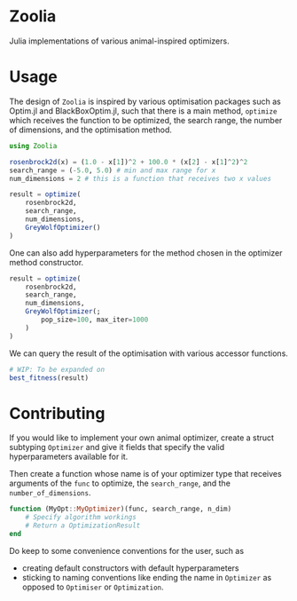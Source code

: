 Zoolia
==========

Julia implementations of various animal-inspired optimizers.

# Usage

The design of `Zoolia` is inspired by various optimisation packages such as Optim.jl and BlackBoxOptim.jl, such that there is a main method, `optimize` which receives the function to be optimized, the search range, the number of dimensions, and the optimisation method.
```julia
using Zoolia

rosenbrock2d(x) = (1.0 - x[1])^2 + 100.0 * (x[2] - x[1]^2)^2
search_range = (-5.0, 5.0) # min and max range for x
num_dimensions = 2 # this is a function that receives two x values

result = optimize(
    rosenbrock2d, 
    search_range, 
    num_dimensions, 
    GreyWolfOptimizer()
)
```
One can also add hyperparameters for the method chosen in the optimizer method constructor.
```julia
result = optimize(
    rosenbrock2d, 
    search_range, 
    num_dimensions, 
    GreyWolfOptimizer(;
        pop_size=100, max_iter=1000
    )
)
```

We can query the result of the optimisation with various accessor functions.
```julia
# WIP: To be expanded on
best_fitness(result)
```

# Contributing

If you would like to implement your own animal optimizer, create a struct subtyping `Optimizer` and give it fields that specify the valid hyperparameters available for it.

Then create a function whose name is of your optimizer type that receives arguments of the `func` to optimize, the `search_range`, and the `number_of_dimensions`.
```julia
function (MyOpt::MyOptimizer)(func, search_range, n_dim)
    # Specify algorithm workings
    # Return a OptimizationResult
end
```

Do keep to some convenience conventions for the user, such as 
- creating default constructors with default hyperparameters 
- sticking to naming conventions like ending the name in `Optimizer` as opposed to `Optimiser` or `Optimization`.